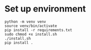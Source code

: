 # Set up environment
````shell
python -m venv venv
source venv/bin/activate
pip install -r requirements.txt
sudo chmod +x install.sh
./install.sh
pip install .
````